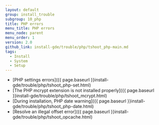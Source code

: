```yaml
---
layout: default
group: install_trouble
subgroup: 10_php
title: PHP errors
menu_title: PHP errors
menu_node: parent
menu_order: 1
version: 2.0
github_link: install-gde/trouble/php/tshoot_php-main.md
tags:
  - Install
  - System
  - Setup
---
```


*	[PHP settings errors]({{ page.baseurl }}install-gde/trouble/php/tshoot_php-set.html)
*	[The PHP mcrypt extension is not installed properly]({{ page.baseurl }}install-gde/trouble/php/tshoot_mcrypt.html)
*	[During installation, PHP date warning]({{ page.baseurl }}install-gde/trouble/php/tshoot_php-date.html)
*	[Resolve an illegal offset error]({{ page.baseurl }}install-gde/trouble/php/tshoot_opcache.html)
